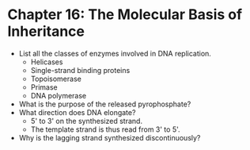 # Chapter 16: The Molecular Basis of Inheritance

- List all the classes of enzymes involved in DNA replication.
  - Helicases
  - Single-strand binding proteins
  - Topoisomerase
  - Primase
  - DNA polymerase
- What is the purpose of the released pyrophosphate?
- What direction does DNA elongate?
  - 5' to 3' on the synthesized strand.
  - The template strand is thus read from 3' to 5'.
- Why is the lagging strand synthesized discontinuously?
